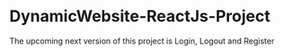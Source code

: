 # DynamicWebsite-ReactJs-Project
The upcoming next version of this project is Login, Logout and Register
